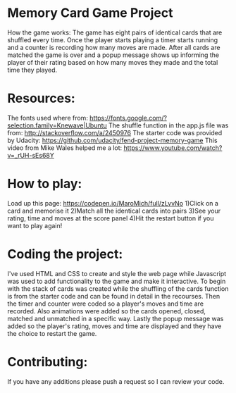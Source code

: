 # Memory Card Game Project

How the game works:
The game has eight pairs of identical cards that are shuffled every time. Once the player starts playing a timer starts running and a counter is recording how many moves are made. After all cards are matched the game is over and a popup message shows up informing the  player of their rating based on how many moves they made and the total time they played.

# Resources:

The fonts used where from: https://fonts.google.com/?selection.family=Knewave|Ubuntu
The shuffle function in the app.js file was from: http://stackoverflow.com/a/2450976
The starter code was provided by Udacity: https://github.com/udacity/fend-project-memory-game
This video from Mike Wales helped me a lot: https://www.youtube.com/watch?v=_rUH-sEs68Y

# How to play:

Load up this page: https://codepen.io/MaroMich/full/zLvvNo
1)Click on a card and memorise it
2)Match all the identical cards into pairs
3)See your rating, time and moves at the score panel
4)Hit the restart button if you want to play again!

# Coding the project:

I've used HTML and CSS to create and style the web page while Javascript was used to add functionality to the game and make it interactive.
To begin with the stack of cards was created while the shuffling of the cards function is from the starter code and can be found in detail in the recourses.
Then the timer and counter were coded so a player's moves and time are recorded.
Also animations were added so the cards opened, closed, matched and unmatched in a specific way.
Lastly the popup message was added so the player's rating, moves and time are displayed and they have the choice to restart the game.

# Contributing:

If you have any additions please push a request so I can review your code.
